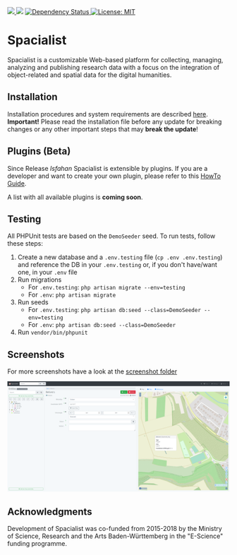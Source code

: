 <p>
    <a href="https://codecov.io/gh/eScienceCenter/Spacialist">
        <img src="https://codecov.io/gh/eScienceCenter/Spacialist/branch/master/graph/badge.svg?token=4VVZQDJXSM"/>
    </a>
    <img src="https://github.com/eScienceCenter/Spacialist/workflows/PhpUnit/badge.svg"/>
    <a href='https://david-dm.org/eScienceCenter/Spacialist'>
        <img src='https://david-dm.org/eScienceCenter/Spacialist.svg' alt='Dependency Status' />
    </a>
    <a href='https://opensource.org/licenses/MIT'>
        <img src='https://img.shields.io/badge/License-MIT-yellow.svg' alt='License: MIT' />
    </a>
</p>

# Spacialist

Spacialist is a customizable Web-based platform for collecting, managing, analyzing and publishing research data with a focus on the integration of object-related and spatial data for the digital humanities.

## Installation

Installation procedures and system requirements are described [here](INSTALL.md).
**Important!** Please read the installation file before any update for breaking changes or any other important steps that may **break the update**!

## Plugins (Beta)

Since Release _Isfahan_ Spacialist is extensible by plugins. If you are a developer and want to create your own plugin, please refer to this [HowTo Guide](PLUGINS.md).

A list with all available plugins is **coming soon**.

## Testing

All PHPUnit tests are based on the `DemoSeeder` seed. To run tests, follow these steps:

1. Create a new database and a `.env.testing` file (`cp .env .env.testing`) and reference the DB in your `.env.testing` or, if you don't have/want one, in your `.env` file
2. Run migrations
    - For `.env.testing`: `php artisan migrate --env=testing`
    - For `.env`: `php artisan migrate`
3. Run seeds
    - For `.env.testing`: `php artisan db:seed --class=DemoSeeder --env=testing`
    - For `.env`: `php artisan db:seed --class=DemoSeeder`
4. Run `vendor/bin/phpunit`

## Screenshots

For more screenshots have a look at the [screenshot folder][scr_folder]

![scr_start]

## Acknowledgments

Development of Spacialist was co-funded from 2015-2018 by the Ministry of Science, Research and the Arts Baden-Württemberg in the "E-Science" funding programme.

[scr_start]: screenshots/selected_element.png "Spacialist Main Screen"
[scr_folder]: screenshots/
